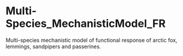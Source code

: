 # Multi-Species_MechanisticModel_FR
Multi-species mechanistic model of functional response of arctic fox, lemmings, sandpipers and passerines.
